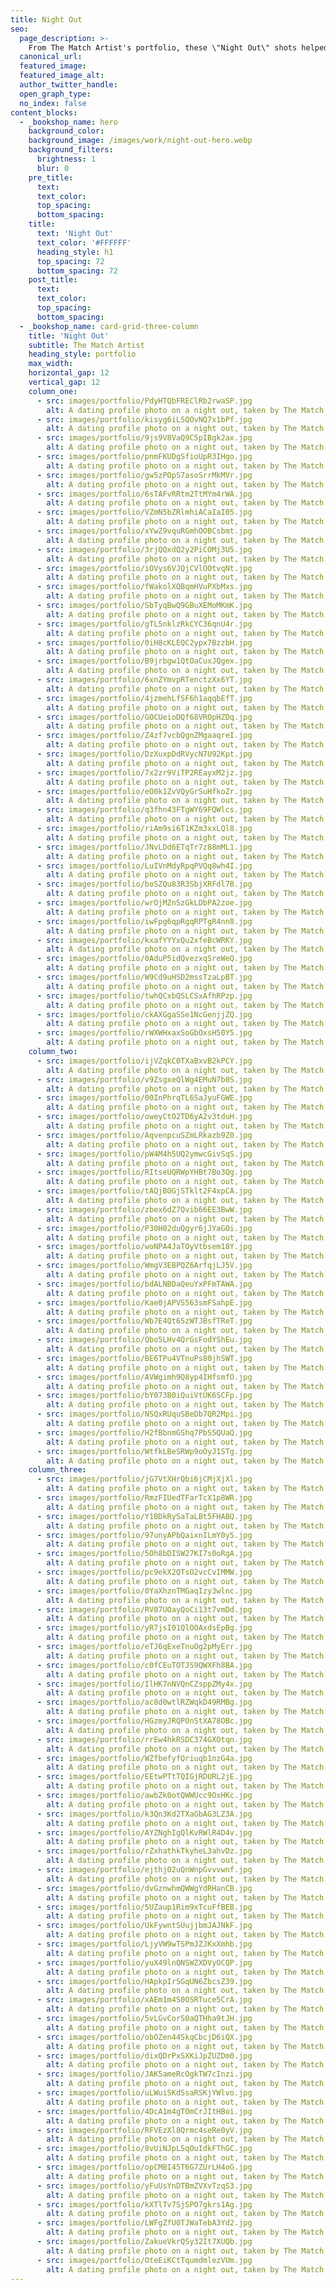 ```yaml
---
title: Night Out
seo:
  page_description: >-
    From The Match Artist's portfolio, these \"Night Out\" shots helped our customers go on more dates, and for many, find the love of their life.
  canonical_url:
  featured_image:
  featured_image_alt:
  author_twitter_handle:
  open_graph_type:
  no_index: false
content_blocks:
  - _bookshop_name: hero
    background_color:
    background_image: /images/work/night-out-hero.webp
    background_filters:
      brightness: 1
      blur: 0
    pre_title:
      text:
      text_color:
      top_spacing:
      bottom_spacing:
    title:
      text: 'Night Out'
      text_color: '#FFFFFF'
      heading_style: h1
      top_spacing: 72
      bottom_spacing: 72
    post_title:
      text:
      text_color:
      top_spacing:
      bottom_spacing:
  - _bookshop_name: card-grid-three-column
    title: 'Night Out'
    subtitle: The Match Artist
    heading_style: portfolio
    max_width:
    horizontal_gap: 12
    vertical_gap: 12
    column_one:
      - src: images/portfolio/PdyHTQbFREClRb2rwaSP.jpg
        alt: A dating profile photo on a night out, taken by The Match Artist
      - src: images/portfolio/kisyg6iLSQOvNQ7x1bPf.jpg
        alt: A dating profile photo on a night out, taken by The Match Artist
      - src: images/portfolio/9js9V8VaQ9C5pIBgk2ax.jpg
        alt: A dating profile photo on a night out, taken by The Match Artist
      - src: images/portfolio/pnmFKUDgSfioUpR3IHgo.jpg
        alt: A dating profile photo on a night out, taken by The Match Artist
      - src: images/portfolio/gw5zPOpS7asoSrrMkMVr.jpg
        alt: A dating profile photo on a night out, taken by The Match Artist
      - src: images/portfolio/6sTAFvRRtm2TtMYm4rWA.jpg
        alt: A dating profile photo on a night out, taken by The Match Artist
      - src: images/portfolio/VZmN5bZRlmhiACaIaI05.jpg
        alt: A dating profile photo on a night out, taken by The Match Artist
      - src: images/portfolio/xYwZ9vquRGmhOOBCsbmt.jpg
        alt: A dating profile photo on a night out, taken by The Match Artist
      - src: images/portfolio/3rjQQxdQ2y2PiCOMj3U5.jpg
        alt: A dating profile photo on a night out, taken by The Match Artist
      - src: images/portfolio/iOVys6VJQjCVlOOtvqNt.jpg
        alt: A dating profile photo on a night out, taken by The Match Artist
      - src: images/portfolio/fWakolXQBqmHVuPXbMxs.jpg
        alt: A dating profile photo on a night out, taken by The Match Artist
      - src: images/portfolio/SbTyqBwQ9GBuXEMoMKmK.jpg
        alt: A dating profile photo on a night out, taken by The Match Artist
      - src: images/portfolio/gTL5nklzRkCYC36qnU4r.jpg
        alt: A dating profile photo on a night out, taken by The Match Artist
      - src: images/portfolio/0iH8cKLEQC2ypx7BzzbH.jpg
        alt: A dating profile photo on a night out, taken by The Match Artist
      - src: images/portfolio/B9jrbgw1QtOaCuxJQgex.jpg
        alt: A dating profile photo on a night out, taken by The Match Artist
      - src: images/portfolio/6xnZYmvpRTenctzXx6YT.jpg
        alt: A dating profile photo on a night out, taken by The Match Artist
      - src: images/portfolio/4jzmehLfSF6h1aqqbEfT.jpg
        alt: A dating profile photo on a night out, taken by The Match Artist
      - src: images/portfolio/GOCUeioDQf68VROpHZDq.jpg
        alt: A dating profile photo on a night out, taken by The Match Artist
      - src: images/portfolio/Z4zf7vcbQgnZMgaaqreI.jpg
        alt: A dating profile photo on a night out, taken by The Match Artist
      - src: images/portfolio/DzXuxpDdRVycN7U92Kpt.jpg
        alt: A dating profile photo on a night out, taken by The Match Artist
      - src: images/portfolio/7x2zr9ViTP2REayxM2jz.jpg
        alt: A dating profile photo on a night out, taken by The Match Artist
      - src: images/portfolio/eO0k1ZvVQyGrSuHfkoZr.jpg
        alt: A dating profile photo on a night out, taken by The Match Artist
      - src: images/portfolio/q3fhn43FTgWY69FQWlcs.jpg
        alt: A dating profile photo on a night out, taken by The Match Artist
      - src: images/portfolio/riAm9si6T1KZm3xxLQl8.jpg
        alt: A dating profile photo on a night out, taken by The Match Artist
      - src: images/portfolio/JNvLDd6ETqTr7z88mML1.jpg
        alt: A dating profile photo on a night out, taken by The Match Artist
      - src: images/portfolio/LuIVnMdyRpqPVQq8wh4I.jpg
        alt: A dating profile photo on a night out, taken by The Match Artist
      - src: images/portfolio/boSZQu83R3SbjXRFdl7B.jpg
        alt: A dating profile photo on a night out, taken by The Match Artist
      - src: images/portfolio/wrOjMZnSzGkLDbPA2zoe.jpg
        alt: A dating profile photo on a night out, taken by The Match Artist
      - src: images/portfolio/iwFpg6qpRgqRPTgR4nn8.jpg
        alt: A dating profile photo on a night out, taken by The Match Artist
      - src: images/portfolio/kxafYYYxQu2xfeBcWRKY.jpg
        alt: A dating profile photo on a night out, taken by The Match Artist
      - src: images/portfolio/0AduP5idQvezxqSreWeQ.jpg
        alt: A dating profile photo on a night out, taken by The Match Artist
      - src: images/portfolio/W9Cd9uHSD2mssTzaLpBT.jpg
        alt: A dating profile photo on a night out, taken by The Match Artist
      - src: images/portfolio/twhQCxbQSLCSxAfhRPzp.jpg
        alt: A dating profile photo on a night out, taken by The Match Artist
      - src: images/portfolio/ckAXGgaSSe1NcGenjjZQ.jpg
        alt: A dating profile photo on a night out, taken by The Match Artist
      - src: images/portfolio/rWXWHxaxSoGbOxsH50Y5.jpg
        alt: A dating profile photo on a night out, taken by The Match Artist
    column_two:
      - src: images/portfolio/ijVZqkC0TXaBxvB2kPCY.jpg
        alt: A dating profile photo on a night out, taken by The Match Artist
      - src: images/portfolio/v9ZsgxeQlWg4EMuN7b0S.jpg
        alt: A dating profile photo on a night out, taken by The Match Artist
      - src: images/portfolio/00InPhrqTL6SaJyuFGWE.jpg
        alt: A dating profile photo on a night out, taken by The Match Artist
      - src: images/portfolio/oweyCtO2TD6yA2v3tduH.jpg
        alt: A dating profile photo on a night out, taken by The Match Artist
      - src: images/portfolio/AqvenpcuSZmLRkazb9Z0.jpg
        alt: A dating profile photo on a night out, taken by The Match Artist
      - src: images/portfolio/pW4M4h5UQ2ymwcGivSqS.jpg
        alt: A dating profile photo on a night out, taken by The Match Artist
      - src: images/portfolio/RItseUQRWpYHBt7Bo3Qg.jpg
        alt: A dating profile photo on a night out, taken by The Match Artist
      - src: images/portfolio/tAQjBOGjSTklt2F4xpCA.jpg
        alt: A dating profile photo on a night out, taken by The Match Artist
      - src: images/portfolio/zbex6dZ7Qvib66EE3BwW.jpg
        alt: A dating profile photo on a night out, taken by The Match Artist
      - src: images/portfolio/P30H02duQgyr6jJYaGOi.jpg
        alt: A dating profile photo on a night out, taken by The Match Artist
      - src: images/portfolio/woNPA4JaTOyVtbsem18Y.jpg
        alt: A dating profile photo on a night out, taken by The Match Artist
      - src: images/portfolio/WmgV3EBPQZ6ArfqjLJ5V.jpg
        alt: A dating profile photo on a night out, taken by The Match Artist
      - src: images/portfolio/bdALNBDaQeuYxPFmTAWA.jpg
        alt: A dating profile photo on a night out, taken by The Match Artist
      - src: images/portfolio/Kae0jAPVS563smFSahpE.jpg
        alt: A dating profile photo on a night out, taken by The Match Artist
      - src: images/portfolio/Wb7E4Qt6SzWTJBsfTReT.jpg
        alt: A dating profile photo on a night out, taken by The Match Artist
      - src: images/portfolio/Qbo5LHv4QrGsFodYShEu.jpg
        alt: A dating profile photo on a night out, taken by The Match Artist
      - src: images/portfolio/BE6TPu4VTnuPs80jhSWT.jpg
        alt: A dating profile photo on a night out, taken by The Match Artist
      - src: images/portfolio/AVWgimh9Q8yp4IHfsmfO.jpg
        alt: A dating profile photo on a night out, taken by The Match Artist
      - src: images/portfolio/bY073B0iQuiVtUK6SCFp.jpg
        alt: A dating profile photo on a night out, taken by The Match Artist
      - src: images/portfolio/NSQxRUquSBeDb7QR2Mpi.jpg
        alt: A dating profile photo on a night out, taken by The Match Artist
      - src: images/portfolio/H2fBbnmGShq7PbS5QUaQ.jpg
        alt: A dating profile photo on a night out, taken by The Match Artist
      - src: images/portfolio/WtfkLBeSRWp9oOyJ1STg.jpg
        alt: A dating profile photo on a night out, taken by The Match Artist
    column_three:
      - src: images/portfolio/jG7VtXHrQbi6jCMjXjXl.jpg
        alt: A dating profile photo on a night out, taken by The Match Artist
      - src: images/portfolio/RmzFIUedTFarTcX1p8WR.jpg
        alt: A dating profile photo on a night out, taken by The Match Artist
      - src: images/portfolio/Y1BDkRySaTaLBt5FHABQ.jpg
        alt: A dating profile photo on a night out, taken by The Match Artist
      - src: images/portfolio/97unyAPbQaixnILmY0y5.jpg
        alt: A dating profile photo on a night out, taken by The Match Artist
      - src: images/portfolio/5Oh8bDISW27KI7s0oRgA.jpg
        alt: A dating profile photo on a night out, taken by The Match Artist
      - src: images/portfolio/pc9ekX2QTsO2vcCvIMMW.jpg
        alt: A dating profile photo on a night out, taken by The Match Artist
      - src: images/portfolio/0YaXhznTMGaqIzy3wlnc.jpg
        alt: A dating profile photo on a night out, taken by The Match Artist
      - src: images/portfolio/RV07UOayQoCi13t7vmDd.jpg
        alt: A dating profile photo on a night out, taken by The Match Artist
      - src: images/portfolio/yR7jsI01QlOOAxdsEpBg.jpg
        alt: A dating profile photo on a night out, taken by The Match Artist
      - src: images/portfolio/eTJ6qExeTnuOg2pMyErr.jpg
        alt: A dating profile photo on a night out, taken by The Match Artist
      - src: images/portfolio/c0fCEuTOTJS9QWXFh8BA.jpg
        alt: A dating profile photo on a night out, taken by The Match Artist
      - src: images/portfolio/IlHK7nNVQnCZsppZMy4x.jpg
        alt: A dating profile photo on a night out, taken by The Match Artist
      - src: images/portfolio/ac8d0wtlRZWqkD49RMBg.jpg
        alt: A dating profile photo on a night out, taken by The Match Artist
      - src: images/portfolio/HGzmyJRQPOnStXA78OBc.jpg
        alt: A dating profile photo on a night out, taken by The Match Artist
      - src: images/portfolio/rrEw4hkRSDC374GXOtqn.jpg
        alt: A dating profile photo on a night out, taken by The Match Artist
      - src: images/portfolio/WZfbefyfQriuqb1nzG4a.jpg
        alt: A dating profile photo on a night out, taken by The Match Artist
      - src: images/portfolio/EEtwPTtTQIGjRDURL2jE.jpg
        alt: A dating profile photo on a night out, taken by The Match Artist
      - src: images/portfolio/awbZk0otQWWUcc9OxHKc.jpg
        alt: A dating profile photo on a night out, taken by The Match Artist
      - src: images/portfolio/k3Qn3Kd2TXaGbAG3LZ3A.jpg
        alt: A dating profile photo on a night out, taken by The Match Artist
      - src: images/portfolio/AYZNghIgQlKvRWlR4D4v.jpg
        alt: A dating profile photo on a night out, taken by The Match Artist
      - src: images/portfolio/rZxhathkTkyheL3ahvDz.jpg
        alt: A dating profile photo on a night out, taken by The Match Artist
      - src: images/portfolio/ejthj02uQnWnpGvvvwnf.jpg
        alt: A dating profile photo on a night out, taken by The Match Artist
      - src: images/portfolio/dvGznwhmQWWgYdRHanCB.jpg
        alt: A dating profile photo on a night out, taken by The Match Artist
      - src: images/portfolio/5UZaup1Rim9xTcuFfBEB.jpg
        alt: A dating profile photo on a night out, taken by The Match Artist
      - src: images/portfolio/UkFywntSUujjbmJAJNkF.jpg
        alt: A dating profile photo on a night out, taken by The Match Artist
      - src: images/portfolio/LjyVW9wTSPmJZJKxXmhb.jpg
        alt: A dating profile photo on a night out, taken by The Match Artist
      - src: images/portfolio/yuX49lnQNSWZXDVyOCQP.jpg
        alt: A dating profile photo on a night out, taken by The Match Artist
      - src: images/portfolio/HApkpIrSGqUN6ZbcsZ39.jpg
        alt: A dating profile photo on a night out, taken by The Match Artist
      - src: images/portfolio/xAEm1m4S0OSRTuce5CrA.jpg
        alt: A dating profile photo on a night out, taken by The Match Artist
      - src: images/portfolio/5vLGvCorS0aQTHha9tJH.jpg
        alt: A dating profile photo on a night out, taken by The Match Artist
      - src: images/portfolio/obOZen44SkqCbcjD6iQX.jpg
        alt: A dating profile photo on a night out, taken by The Match Artist
      - src: images/portfolio/dixQDrPxSXKiJpZUZDm0.jpg
        alt: A dating profile photo on a night out, taken by The Match Artist
      - src: images/portfolio/JAK5ameRcOgkTW7cInzi.jpg
        alt: A dating profile photo on a night out, taken by The Match Artist
      - src: images/portfolio/uLWuiSKdSsaRSKjYWlvo.jpg
        alt: A dating profile photo on a night out, taken by The Match Artist
      - src: images/portfolio/4DcA1m4gTOmCrJItHBoi.jpg
        alt: A dating profile photo on a night out, taken by The Match Artist
      - src: images/portfolio/RFVEzXl8Qrmc4seRe0yV.jpg
        alt: A dating profile photo on a night out, taken by The Match Artist
      - src: images/portfolio/8vUiNJpLSqOuIdkFThGC.jpg
        alt: A dating profile photo on a night out, taken by The Match Artist
      - src: images/portfolio/opCMBI45T6G7ZUrLH4oG.jpg
        alt: A dating profile photo on a night out, taken by The Match Artist
      - src: images/portfolio/yFuUsYnDTBmZVXvTzqS3.jpg
        alt: A dating profile photo on a night out, taken by The Match Artist
      - src: images/portfolio/kXTlTv7SjSPO7gkrs1Ag.jpg
        alt: A dating profile photo on a night out, taken by The Match Artist
      - src: images/portfolio/LWFgZfU0TJWaTebA3Yd2.jpg
        alt: A dating profile photo on a night out, taken by The Match Artist
      - src: images/portfolio/ZakueVkrQSy32It7XUQb.jpg
        alt: A dating profile photo on a night out, taken by The Match Artist
      - src: images/portfolio/OteEiKCtTqumdmlezVUm.jpg
        alt: A dating profile photo on a night out, taken by The Match Artist
---
```

